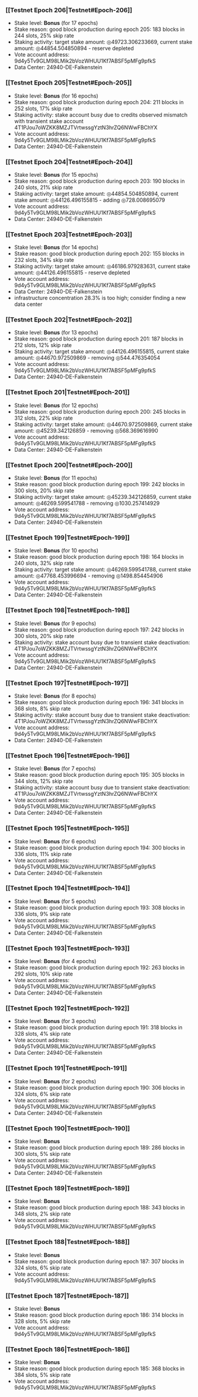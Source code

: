 ### [[Testnet Epoch 206|Testnet#Epoch-206]]
* Stake level: **Bonus** (for 17 epochs)
* Stake reason: good block production during epoch 205: 183 blocks in 244 slots, 25% skip rate
* Staking activity: target stake amount: ◎49723.306233669, current stake amount: ◎44854.504850894 - reserve depleted
* Vote account address: 9d4y5Tv9GLM98LMik2bVozWHUU1Kf7ABSF5pMFg9pfkS
* Data Center: 24940-DE-Falkenstein
### [[Testnet Epoch 205|Testnet#Epoch-205]]
* Stake level: **Bonus** (for 16 epochs)
* Stake reason: good block production during epoch 204: 211 blocks in 252 slots, 17% skip rate
* Staking activity: stake account busy due to credits observed mismatch with transient stake account 4T1PJou7oWZKK8MZJTVrtwssgYztN3hrZQ6NWwFBChYX
* Vote account address: 9d4y5Tv9GLM98LMik2bVozWHUU1Kf7ABSF5pMFg9pfkS
* Data Center: 24940-DE-Falkenstein
### [[Testnet Epoch 204|Testnet#Epoch-204]]
* Stake level: **Bonus** (for 15 epochs)
* Stake reason: good block production during epoch 203: 190 blocks in 240 slots, 21% skip rate
* Staking activity: target stake amount: ◎44854.504850894, current stake amount: ◎44126.496155815 - adding ◎728.008695079
* Vote account address: 9d4y5Tv9GLM98LMik2bVozWHUU1Kf7ABSF5pMFg9pfkS
* Data Center: 24940-DE-Falkenstein
### [[Testnet Epoch 203|Testnet#Epoch-203]]
* Stake level: **Bonus** (for 14 epochs)
* Stake reason: good block production during epoch 202: 155 blocks in 232 slots, 34% skip rate
* Staking activity: target stake amount: ◎46186.979283631, current stake amount: ◎44126.496155815 - reserve depleted
* Vote account address: 9d4y5Tv9GLM98LMik2bVozWHUU1Kf7ABSF5pMFg9pfkS
* Data Center: 24940-DE-Falkenstein
* infrastructure concentration 28.3% is too high; consider finding a new data center
### [[Testnet Epoch 202|Testnet#Epoch-202]]
* Stake level: **Bonus** (for 13 epochs)
* Stake reason: good block production during epoch 201: 187 blocks in 212 slots, 12% skip rate
* Staking activity: target stake amount: ◎44126.496155815, current stake amount: ◎44670.972509869 - removing ◎544.476354054
* Vote account address: 9d4y5Tv9GLM98LMik2bVozWHUU1Kf7ABSF5pMFg9pfkS
* Data Center: 24940-DE-Falkenstein
### [[Testnet Epoch 201|Testnet#Epoch-201]]
* Stake level: **Bonus** (for 12 epochs)
* Stake reason: good block production during epoch 200: 245 blocks in 312 slots, 22% skip rate
* Staking activity: target stake amount: ◎44670.972509869, current stake amount: ◎45239.342126859 - removing ◎568.369616990
* Vote account address: 9d4y5Tv9GLM98LMik2bVozWHUU1Kf7ABSF5pMFg9pfkS
* Data Center: 24940-DE-Falkenstein
### [[Testnet Epoch 200|Testnet#Epoch-200]]
* Stake level: **Bonus** (for 11 epochs)
* Stake reason: good block production during epoch 199: 242 blocks in 300 slots, 20% skip rate
* Staking activity: target stake amount: ◎45239.342126859, current stake amount: ◎46269.599541788 - removing ◎1030.257414929
* Vote account address: 9d4y5Tv9GLM98LMik2bVozWHUU1Kf7ABSF5pMFg9pfkS
* Data Center: 24940-DE-Falkenstein
### [[Testnet Epoch 199|Testnet#Epoch-199]]
* Stake level: **Bonus** (for 10 epochs)
* Stake reason: good block production during epoch 198: 164 blocks in 240 slots, 32% skip rate
* Staking activity: target stake amount: ◎46269.599541788, current stake amount: ◎47768.453996694 - removing ◎1498.854454906
* Vote account address: 9d4y5Tv9GLM98LMik2bVozWHUU1Kf7ABSF5pMFg9pfkS
* Data Center: 24940-DE-Falkenstein
### [[Testnet Epoch 198|Testnet#Epoch-198]]
* Stake level: **Bonus** (for 9 epochs)
* Stake reason: good block production during epoch 197: 242 blocks in 300 slots, 20% skip rate
* Staking activity: stake account busy due to transient stake deactivation: 4T1PJou7oWZKK8MZJTVrtwssgYztN3hrZQ6NWwFBChYX
* Vote account address: 9d4y5Tv9GLM98LMik2bVozWHUU1Kf7ABSF5pMFg9pfkS
* Data Center: 24940-DE-Falkenstein
### [[Testnet Epoch 197|Testnet#Epoch-197]]
* Stake level: **Bonus** (for 8 epochs)
* Stake reason: good block production during epoch 196: 341 blocks in 368 slots, 8% skip rate
* Staking activity: stake account busy due to transient stake deactivation: 4T1PJou7oWZKK8MZJTVrtwssgYztN3hrZQ6NWwFBChYX
* Vote account address: 9d4y5Tv9GLM98LMik2bVozWHUU1Kf7ABSF5pMFg9pfkS
* Data Center: 24940-DE-Falkenstein
### [[Testnet Epoch 196|Testnet#Epoch-196]]
* Stake level: **Bonus** (for 7 epochs)
* Stake reason: good block production during epoch 195: 305 blocks in 344 slots, 12% skip rate
* Staking activity: stake account busy due to transient stake deactivation: 4T1PJou7oWZKK8MZJTVrtwssgYztN3hrZQ6NWwFBChYX
* Vote account address: 9d4y5Tv9GLM98LMik2bVozWHUU1Kf7ABSF5pMFg9pfkS
* Data Center: 24940-DE-Falkenstein
### [[Testnet Epoch 195|Testnet#Epoch-195]]
* Stake level: **Bonus** (for 6 epochs)
* Stake reason: good block production during epoch 194: 300 blocks in 336 slots, 11% skip rate
* Vote account address: 9d4y5Tv9GLM98LMik2bVozWHUU1Kf7ABSF5pMFg9pfkS
* Data Center: 24940-DE-Falkenstein
### [[Testnet Epoch 194|Testnet#Epoch-194]]
* Stake level: **Bonus** (for 5 epochs)
* Stake reason: good block production during epoch 193: 308 blocks in 336 slots, 9% skip rate
* Vote account address: 9d4y5Tv9GLM98LMik2bVozWHUU1Kf7ABSF5pMFg9pfkS
* Data Center: 24940-DE-Falkenstein
### [[Testnet Epoch 193|Testnet#Epoch-193]]
* Stake level: **Bonus** (for 4 epochs)
* Stake reason: good block production during epoch 192: 263 blocks in 292 slots, 10% skip rate
* Vote account address: 9d4y5Tv9GLM98LMik2bVozWHUU1Kf7ABSF5pMFg9pfkS
* Data Center: 24940-DE-Falkenstein
### [[Testnet Epoch 192|Testnet#Epoch-192]]
* Stake level: **Bonus** (for 3 epochs)
* Stake reason: good block production during epoch 191: 318 blocks in 328 slots, 4% skip rate
* Vote account address: 9d4y5Tv9GLM98LMik2bVozWHUU1Kf7ABSF5pMFg9pfkS
* Data Center: 24940-DE-Falkenstein
### [[Testnet Epoch 191|Testnet#Epoch-191]]
* Stake level: **Bonus** (for 2 epochs)
* Stake reason: good block production during epoch 190: 306 blocks in 324 slots, 6% skip rate
* Vote account address: 9d4y5Tv9GLM98LMik2bVozWHUU1Kf7ABSF5pMFg9pfkS
* Data Center: 24940-DE-Falkenstein
### [[Testnet Epoch 190|Testnet#Epoch-190]]
* Stake level: **Bonus**
* Stake reason: good block production during epoch 189: 286 blocks in 300 slots, 5% skip rate
* Vote account address: 9d4y5Tv9GLM98LMik2bVozWHUU1Kf7ABSF5pMFg9pfkS
* Data Center: 24940-DE-Falkenstein
### [[Testnet Epoch 189|Testnet#Epoch-189]]
* Stake level: **Bonus**
* Stake reason: good block production during epoch 188: 343 blocks in 348 slots, 2% skip rate
* Vote account address: 9d4y5Tv9GLM98LMik2bVozWHUU1Kf7ABSF5pMFg9pfkS
### [[Testnet Epoch 188|Testnet#Epoch-188]]
* Stake level: **Bonus**
* Stake reason: good block production during epoch 187: 307 blocks in 324 slots, 6% skip rate
* Vote account address: 9d4y5Tv9GLM98LMik2bVozWHUU1Kf7ABSF5pMFg9pfkS
### [[Testnet Epoch 187|Testnet#Epoch-187]]
* Stake level: **Bonus**
* Stake reason: good block production during epoch 186: 314 blocks in 328 slots, 5% skip rate
* Vote account address: 9d4y5Tv9GLM98LMik2bVozWHUU1Kf7ABSF5pMFg9pfkS
### [[Testnet Epoch 186|Testnet#Epoch-186]]
* Stake level: **Bonus**
* Stake reason: good block production during epoch 185: 368 blocks in 384 slots, 5% skip rate
* Vote account address: 9d4y5Tv9GLM98LMik2bVozWHUU1Kf7ABSF5pMFg9pfkS